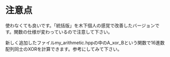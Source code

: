 # 注意点
使わなくても良いです。「統括版」を木下個人の感覚で改善したバージョンです。関数の仕様が変わっているので注意して下さい。

新しく追加したファイルmy_arithmetic.hppの中のA_xor_Bという関数で16進数配列同士のXORを計算できます。参考にしてみて下さい。
